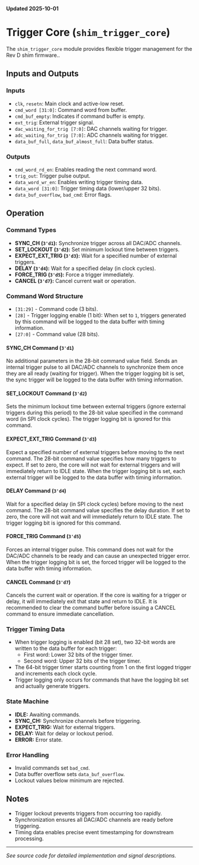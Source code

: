 **Updated 2025-10-01**
# Trigger Core (`shim_trigger_core`)

The `shim_trigger_core` module provides flexible trigger management for the Rev D shim firmware..

## Inputs and Outputs

### Inputs

- `clk`, `resetn`: Main clock and active-low reset.
- `cmd_word [31:0]`: Command word from buffer.
- `cmd_buf_empty`: Indicates if command buffer is empty.
- `ext_trig`: External trigger signal.
- `dac_waiting_for_trig [7:0]`: DAC channels waiting for trigger.
- `adc_waiting_for_trig [7:0]`: ADC channels waiting for trigger.
- `data_buf_full`, `data_buf_almost_full`: Data buffer status.

### Outputs

- `cmd_word_rd_en`: Enables reading the next command word.
- `trig_out`: Trigger pulse output.
- `data_word_wr_en`: Enables writing trigger timing data.
- `data_word [31:0]`: Trigger timing data (lower/upper 32 bits).
- `data_buf_overflow`, `bad_cmd`: Error flags.

## Operation

### Command Types

- **SYNC_CH (`3'd1`):** Synchronize trigger across all DAC/ADC channels.
- **SET_LOCKOUT (`3'd2`):** Set minimum lockout time between triggers.
- **EXPECT_EXT_TRIG (`3'd3`):** Wait for a specified number of external triggers.
- **DELAY (`3'd4`):** Wait for a specified delay (in clock cycles).
- **FORCE_TRIG (`3'd5`):** Force a trigger immediately.
- **CANCEL (`3'd7`):** Cancel current wait or operation.

### Command Word Structure

- `[31:29]` - Command code (3 bits).
- `[28]` - Trigger logging enable (1 bit): When set to `1`, triggers generated by this command will be logged to the data buffer with timing information.
- `[27:0]` - Command value (28 bits).

#### SYNC_CH Command (`3'd1`)

No additional parameters in the 28-bit command value field. Sends an internal trigger pulse to all DAC/ADC channels to synchronize them once they are all ready (waiting for trigger). When the trigger logging bit is set, the sync trigger will be logged to the data buffer with timing information.

#### SET_LOCKOUT Command (`3'd2`)

Sets the minimum lockout time between external triggers (ignore external triggers during this period) to the 28-bit value specified in the command word (in SPI clock cycles). The trigger logging bit is ignored for this command.

#### EXPECT_EXT_TRIG Command (`3'd3`)

Expect a specified number of external triggers before moving to the next command. The 28-bit command value specifies how many triggers to expect. If set to zero, the core will not wait for external triggers and will immediately return to IDLE state. When the trigger logging bit is set, each external trigger will be logged to the data buffer with timing information.

#### DELAY Command (`3'd4`)

Wait for a specified delay (in SPI clock cycles) before moving to the next command. The 28-bit command value specifies the delay duration. If set to zero, the core will not wait and will immediately return to IDLE state. The trigger logging bit is ignored for this command.

#### FORCE_TRIG Command (`3'd5`)

Forces an internal trigger pulse. This command does not wait for the DAC/ADC channels to be ready and can cause an unexpected trigger error. When the trigger logging bit is set, the forced trigger will be logged to the data buffer with timing information.

#### CANCEL Command (`3'd7`)

Cancels the current wait or operation. If the core is waiting for a trigger or delay, it will immediately exit that state and return to IDLE. It is recommended to clear the command buffer before issuing a CANCEL command to ensure immediate cancellation.

### Trigger Timing Data

- When trigger logging is enabled (bit 28 set), two 32-bit words are written to the data buffer for each trigger:
  - First word: Lower 32 bits of the trigger timer.
  - Second word: Upper 32 bits of the trigger timer.
- The 64-bit trigger timer starts counting from 1 on the first logged trigger and increments each clock cycle.
- Trigger logging only occurs for commands that have the logging bit set and actually generate triggers.

### State Machine

- **IDLE:** Awaiting commands.
- **SYNC_CH:** Synchronize channels before triggering.
- **EXPECT_TRIG:** Wait for external triggers.
- **DELAY:** Wait for delay or lockout period.
- **ERROR:** Error state.

### Error Handling

- Invalid commands set `bad_cmd`.
- Data buffer overflow sets `data_buf_overflow`.
- Lockout values below minimum are rejected.

## Notes

- Trigger lockout prevents triggers from occurring too rapidly.
- Synchronization ensures all DAC/ADC channels are ready before triggering.
- Timing data enables precise event timestamping for downstream processing.

---
*See source code for detailed implementation and signal descriptions.*
